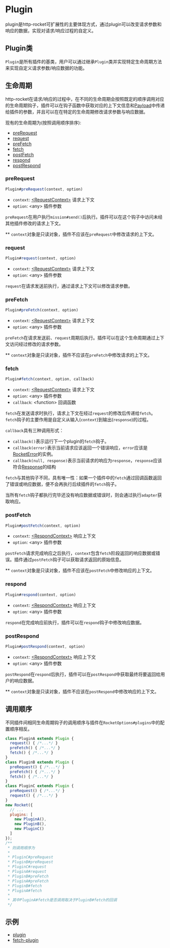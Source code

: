# Plugin

plugin是http-rocket可扩展性的主要体现方式，通过plugin可以改变请求参数和响应的数据，实现对请求/响应过程的自定义。

## Plugin类

`Plugin`是所有插件的基类，用户可以通过继承`Plugin`类并实现特定生命周期方法来实现自定义请求参数/响应数据的功能。

## 生命周期

http-rocket在请求/响应的过程中，在不同的生命周期会按照既定的顺序调用对应的生命周期钩子，插件可以在钩子函数中获取对应的上下文信息和[Payload](./API.md#payload)中传递给插件的参数，并且可以在在特定的生命周期修改请求参数与响应数据。

现有的生命周期为(按照调用顺序排序):

- [preRequest](#prerequest)
- [request](#request)
- [preFetch](#prefetch)
- [fetch](#fetch)
- [postFetch](#postfetch)
- [respond](#respond)
- [postRespond](#postRespond)

### preRequest

```js
Plugin#preRequest(context, option)
```
- `context`: [\<RequestContext\>][RequestContext] 请求上下文
- `option`: \<any\> 插件参数

`preRequest`在用户执行`mission#send()`后执行。插件可以在这个钩子中访问未经其他插件修改的请求上下文。

** `context`对象是只读对象，插件不应该在`preRequest`中修改请求的上下文。


### request
```js
Plugin#request(context, option)
```
- `context`: [\<RequestContext\>][RequestContext] 请求上下文
- `option`: \<any\> 插件参数

`request`在请求发送前执行，通过请求上下文可以修改请求参数。

### preFetch
```js
Plugin#preFetch(context, option)
```
- `context`: [\<RequestContext\>][RequestContext] 请求上下文
- `option`: \<any\> 插件参数

`preFetch`在请求发送前、`request`周期后执行。插件可以在这个生命周期通过上下文访问经过修改的请求参数。

** `context`对象是只读对象，插件不应该在`preFetch`中修改请求的上下文。

### fetch
```js
Plugin#fetch(context, option, callback)
```
- `context`: [\<RequestContext\>][RequestContext] 请求上下文
- `option`: \<any\> 插件参数
- `callback`: \<function\> 回调函数

`fetch`在发送请求时执行，请求上下文在经过`request`的修改后传递给`fetch`。`fetch`钩子的主要作用是自定义从输入(`context`)到输出(`response`)的过程。

`callback`具有三种调用形式：
- `callback()`表示运行下一个plugin的`fetch`钩子。
- `callback(error)`表示当前请求应该返回一个错误响应，`error`应该是[RocketError][RocketError]的实例。
- `callback(null, response)`表示当前请求的响应为`response`，`response`应该符合[Response](./API.md#response)的结构

`fetch`与其他钩子不同，具有唯一性：如果一个插件中的`fetch`通过回调函数返回了错误或响应数据，便不会再执行后续插件的`fetch`钩子。

当所有`fetch`钩子都执行完毕还没有响应数据或错误时，则会通过执行`adapter`获取响应。

### postFetch
```js
Plugin#postFetch(context, option)
```
- `context`: [\<RespondContext\>][RespondContext] 响应上下文
- `option`: \<any\> 插件参数

`postFetch`请求完成响应之后执行，`context`包含`fetch`阶段返回的响应数据或错误。插件通过`postFetch`钩子可以获取请求返回的原始信息。

** `context`对象是只读对象，插件不应该在`postFetch`中修改响应的上下文。

### respond
```js
Plugin#respond(context, option)
```
- `context`: [\<RespondContext\>][RespondContext] 响应上下文
- `option`: \<any\> 插件参数

`respond`在完成响应前执行，插件可以在`respond`钩子中修改响应数据。

### postRespond
```js
Plugin#postRespond(context, option)
```
- `context`: [\<RespondContext\>][RespondContext] 响应上下文
- `option`: \<any\> 插件参数

`postRespond`在`respond`后执行，插件可以在`postRespond`中获取最终将要返回给用户的响应数据。

** `context`对象是只读对象，插件不应该在`postRespond`中修改响应的上下文。

## 调用顺序

不同插件间相同生命周期钩子的调用顺序与插件在`RocketOptions#plugins`中的配置顺序相反。

```js
class PluginA extends Plugin {
  request() { /*...*/ }
  preFetch() { /*...*/ }
  fetch() { /*...*/ }
}
class PluginB extends Plugin {
  preRequest() { /*...*/ }
  preFetch() { /*...*/ }
  fetch() { /*...*/ }
}
class PluginC extends Plugin {
  preRequest() { /*...*/ }
  request() { /*...*/ }
}
new Rocket({
  // ...
  plugins: [
    new PluginA(),
    new PluginB(),
    new PluginC()
  ]
});
/**
 * 则调用顺序为
 * 
 * PluginC#preRequest
 * PluginB#preRequest
 * PluginC#request
 * PluginA#request
 * PluginB#preFetch
 * PluginA#preFetch
 * PluginB#fetch
 * PluginA#fetch
 * 
 * 其中PluginA#fetch是否调用取决于PluginB#fetch的回调
 */
```

## 示例

- [plugin](./example/pages/plugin.pug)
- [fetch-plugin](./example/pages/fetch-plugin.pug)

[RequestContext]: ./API.md#requestcontext
[RespondContext]: ./API.md#respondcontext
[RocketError]: ./API.md#rocketerror
